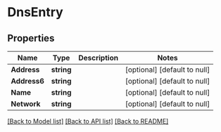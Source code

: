 # DnsEntry

## Properties
Name | Type | Description | Notes
------------ | ------------- | ------------- | -------------
**Address** | **string** |  | [optional] [default to null]
**Address6** | **string** |  | [optional] [default to null]
**Name** | **string** |  | [optional] [default to null]
**Network** | **string** |  | [optional] [default to null]

[[Back to Model list]](../README.md#documentation-for-models) [[Back to API list]](../README.md#documentation-for-api-endpoints) [[Back to README]](../README.md)


